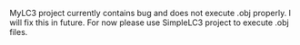 MyLC3 project currently contains bug and does not execute .obj properly. I will fix this in future. For now please use SimpleLC3 project to execute .obj files.
